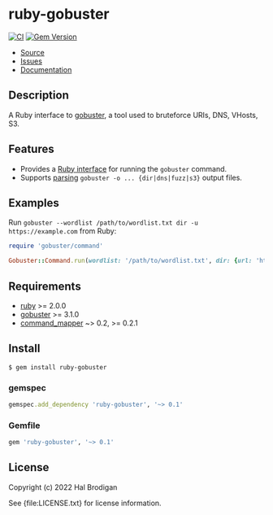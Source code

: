 # ruby-gobuster

[![CI](https://github.com/postmodern/ruby-gobuster/actions/workflows/ruby.yml/badge.svg)](https://github.com/postmodern/ruby-gobuster/actions/workflows/ruby.yml)
[![Gem Version](https://badge.fury.io/rb/ruby-gobuster.svg)](https://badge.fury.io/rb/ruby-gobuster)

* [Source](https://github.com/postmodern/ruby-gobuster/)
* [Issues](https://github.com/postmodern/ruby-gobuster/issues)
* [Documentation](http://rubydoc.info/gems/ruby-gobuster/frames)

## Description

A Ruby interface to [gobuster], a tool used to bruteforce URIs, DNS, VHosts, S3.

## Features

* Provides a [Ruby interface][Gobuster::Command] for running the `gobuster`
  command.
* Supports [parsing][Gobuster::OutputFile] `gobuster -o ... {dir|dns|fuzz|s3}`
  output files.

[Gobuster::Command]: https://rubydoc.info/gems/ruby-gobuster/Gobuster/Command
[Gobuster::OutputFile]: https://rubydoc.info/gems/ruby-gobuster/Gobuster/OutputFile

## Examples

Run `gobuster --wordlist /path/to/wordlist.txt dir -u https://example.com` from Ruby:

```ruby
require 'gobuster/command'

Gobuster::Command.run(wordlist: '/path/to/wordlist.txt', dir: {url: 'https://example.com'})
```

## Requirements

* [ruby] >= 2.0.0
* [gobuster] >= 3.1.0
* [command_mapper] ~> 0.2, >= 0.2.1

[ruby]: https://www.ruby-lang.org/
[command_mapper]: https://github.com/postmodern/command_mapper.rb#readme

## Install

```shell
$ gem install ruby-gobuster
```

### gemspec

```ruby
gemspec.add_dependency 'ruby-gobuster', '~> 0.1'
```

### Gemfile

```ruby
gem 'ruby-gobuster', '~> 0.1'
```

## License

Copyright (c) 2022 Hal Brodigan

See {file:LICENSE.txt} for license information.

[gobuster]: https://github.com/OJ/gobuster#readme
